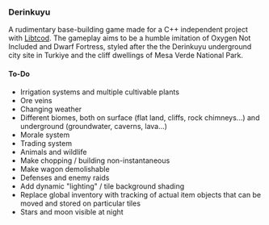 ### Derinkuyu

A rudimentary base-building game made for a C++ independent project with [Libtcod](https://github.com/libtcod/libtcod). The gameplay aims to be a humble imitation of Oxygen Not Included and Dwarf Fortress, styled after the the Derinkuyu underground city site in Turkiye and the cliff dwellings of Mesa Verde National Park.

#### To-Do
- Irrigation systems and multiple cultivable plants
- Ore veins
- Changing weather
- Different biomes, both on surface (flat land, cliffs, rock chimneys...) and underground (groundwater, caverns, lava...)
- Morale system
- Trading system
- Animals and wildlife
- Make chopping / building non-instantaneous
- Make wagon demolishable
- Defenses and enemy raids
- Add dynamic "lighting" / tile background shading
- Replace global inventory with tracking of actual item objects that can be moved and stored on particular tiles
- Stars and moon visible at night
